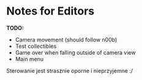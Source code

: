 # Notes for Editors

**TODO:**
* Camera movement (should follow n00b)
* Test collectibles 
* Game over when falling outside of camera view
* Main menu

Sterowanie jest strasznie oporne i nieprzyjemne :/